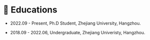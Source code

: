 # 📖 Educations

- 2022.09 - Present, Ph.D Student, Zhejiang University, Hangzhou.

- 2018.09 - 2022.06, Undergraduate, Zhejiang Univeristy, Hangzhou.
